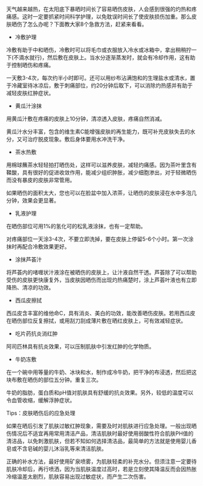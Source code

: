  <html>
 <head>
  <meta charset="utf-8"> 
 </head>
 <body>
 天气越来越热，在太阳底下暴晒时间长了容易晒伤皮肤，人会感到很强的灼热和疼痛感。这时一定要抓紧时间科学护理，以免耽误时间长了使皮肤损伤加重。那么皮肤晒伤了怎么办呢？下面教大家8个急救方法，赶紧来看看。

- 冷敷护理  

冷敷有助于中和晒伤，冷敷时可以将毛巾或衣服放入冷水或冰箱中，拿出稍稍拧一下(不滴水就行)，然后敷在皮肤上。当水分逐渐蒸发时，就会有冷却作用，这有助于控制晒伤和疼痛。

一天敷3-4次，每次约半小时即可。还可以用纱布沾满饱和的生理盐水或清水，置于冷藏室待冰凉后，敷于刺痛部位，约20分钟后取下，可以消除灼热感并有助于减轻皮肤红肿症状。

- 黄瓜汁涂抹

用黄瓜汁敷在疼痛的皮肤上10分钟，清凉透入皮肤，疼痛自然消减。

黄瓜汁水分丰富，包含的维生素C能增强皮肤的再生能力，既可补充皮肤失去的水分，又可治疗脱皮现象。敷后身体要用水冲洗干净。

- 茶水热敷

用棉球蘸茶水轻轻拍打晒伤处，这样可以滋养皮肤，减轻灼痛感。因为茶叶里含有鞣酸，具有很好的促进收敛作用，能减少组织肿胀，减少细胞渗出，对于轻微晒伤而没有暴皮的皮肤非常管用。

如果晒伤的面积太大，您也可以在脸盆中加入浓茶，让晒伤的皮肤浸在水中多泡几分钟，效果会更显著。

- 乳液护理

在晒伤部位可用1%的氢化可的松乳液涂抹，也有一定帮助。

对疼痛部位一天涂3-4次，不要立即洗掉，要在皮肤上停留5-6个小时。第一次涂抹时再配合冷敷效果更好。

- 涂抹芦荟汁

将芦荟内的啫喱状汁液涂在被晒伤的皮肤上，让汁液自然干透。芦荟除了可以帮助受伤的皮肤更快康复外，当皮肤因晒伤而出现灼热痛楚时，涂上芦荟叶液也有立即降热、清凉的功效。

- 西瓜皮擦拭

西瓜皮含丰富的维他命C，具有消炎、美白的功效，能改善晒伤皮肤。若用西瓜皮在晒伤部位反复擦拭，或用刮刀刮成薄片敷在晒红皮肤上，可有效减轻症状。

- 吃片药抗炎消红肿

阿司匹林具有抗炎效果，可以压制肌肤中引发红肿的化学物质。

- 牛奶冻敷

在一个碗中用等量的牛奶、冰块和水，制作成冷牛奶，把干净的布浸透，然后把这块布敷在晒伤的部位五分钟。重复三次。

牛奶的脂肪，蛋白质和pH值对肌肤具有舒缓的抗炎效果。另外，较低的温度可以令血管收缩，缓解浮肿症状。

Tips：皮肤晒伤后的应急处理

如果在晒后引发了肌肤过敏红肿现象，需要及时对肌肤进行应急处理。一般出现晒伤情况后不适宜再用常用清洁产品，清洁肌肤时最好使用弱酸性符合肌肤PH值的清洁品，以免刺激肌肤，但若不知如何选择清洁品，最简单的方法就是使用婴儿香皂或不含皂碱的婴儿沐浴乳等来清洁肌肤。

正确的补水方法，最好使用矿泉喷雾，为肌肤轻柔的补充水分。但须注意一定要待肌肤冷却后，再行喷洒，因为当肌肤温度过高时，若是立刻使其降温反而会因热胀冷缩温差太剧烈，肌肤容易出现过敏症状，而产生二次伤害。
 </body>
 </html>
 
